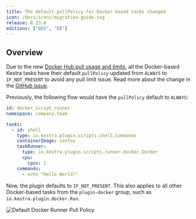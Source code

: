 ```yaml
---
title: The default pullPolicy for Docker-based tasks changed
icon: /docs/icons/migration-guide.svg
release: 0.23.0
editions: ["OSS", "EE"]
---
```


## Overview

Due to the new [Docker Hub pull usage and limits](https://docs.docker.com/docker-hub/usage/pulls/), all the Docker-based Kestra tasks have their default `pullPolicy` updated from `ALWAYS` to `IF_NOT_PRESENT` to avoid any pull limit issue. Read more about the change in the [GitHub issue](https://github.com/kestra-io/plugin-scripts/issues/230).

Previously, the following flow would have the `pullPolicy` default to `ALWAYS`:

```yaml
id: docker_script_runner
namespace: company.team

tasks:
  - id: shell
    type: io.kestra.plugin.scripts.shell.Commands
    containerImage: centos
    taskRunner:
      type: io.kestra.plugin.scripts.runner.docker.Docker
      cpu:
        cpus: 1
    commands:
      - echo "Hello World!"
```

Now, the plugin defaults to `IF_NOT_PRESENT`. This also applies to all other Docker-based tasks from the `plugin-docker` group, such as `io.kestra.plugin.docker.Run`.

![Default Docker Runner Pull Policy](/docs/migration-guide/0-23/pullPolicy-default.png)
